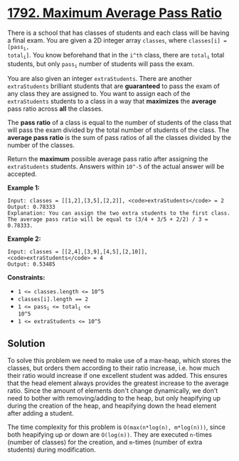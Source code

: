 # [1792. Maximum Average Pass Ratio](https://leetcode.com/problems/maximum-average-pass-ratio/description/?envType=daily-question&envId=2025-09-01)

There is a school that has classes of students and each class will be having a final exam. You are given a 2D integer array <code>classes</code>, where <code>classes[i] = [pass<sub>i</sub>, total<sub>i</sub>]</code>. You know beforehand that in the <code>i^th</code> class, there are <code>total<sub>i</sub></code> total students, but only <code>pass<sub>i</sub></code> number of students will pass the exam.

You are also given an integer <code>extraStudents</code>. There are another <code>extraStudents</code> brilliant students that are **guaranteed**  to pass the exam of any class they are assigned to. You want to assign each of the <code>extraStudents</code> students to a class in a way that **maximizes**  the **average**  pass ratio across **all**  the classes.

The **pass ratio**  of a class is equal to the number of students of the class that will pass the exam divided by the total number of students of the class. The **average pass ratio**  is the sum of pass ratios of all the classes divided by the number of the classes.

Return the **maximum**  possible average pass ratio after assigning the <code>extraStudents</code> students. Answers within <code>10^-5</code> of the actual answer will be accepted.

**Example 1:**

```
Input: classes = [[1,2],[3,5],[2,2]], <code>extraStudents</code> = 2
Output: 0.78333
Explanation: You can assign the two extra students to the first class. The average pass ratio will be equal to (3/4 + 3/5 + 2/2) / 3 = 0.78333.
```

**Example 2:**

```
Input: classes = [[2,4],[3,9],[4,5],[2,10]], <code>extraStudents</code> = 4
Output: 0.53485
```

**Constraints:**

- <code>1 <= classes.length <= 10^5</code>
- <code>classes[i].length == 2</code>
- <code>1 <= pass<sub>i</sub> <= total<sub>i</sub> <= 10^5</code>
- <code>1 <= extraStudents <= 10^5</code>

## Solution

To solve this problem we need to make use of a max-heap, which stores the classes, but orders them according to their
ratio increase, i.e. how much their ratio would increase if one excellent student was added. This ensures that the head
element always provides the greatest increase to the average ratio. Since the amount of elements don't change dynamically,
we don't need to bother with removing/adding to the heap, but only heapifying up during the creation of the heap, and 
heapifying down the head element after adding a student.

The time complexity for this problem is `O(max(n*log(n), m*log(n)))`, since both heapifying up or down are `O(log(n))`.
They are executed `n`-times (number of classes) for the creation, and `m`-times (number of extra students) during modification.